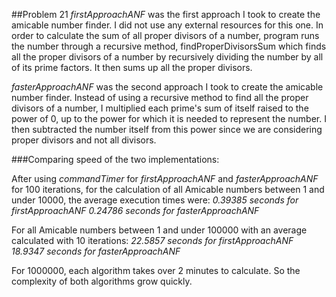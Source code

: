 ##Problem 21
*firstApproachANF* was the first approach I took to create the amicable number finder.
I did not use any external resources for this one.
In order to calculate the sum of all proper divisors of a number, program runs the number through a recursive method,
findProperDivisorsSum which finds all the proper divisors of a number by recursively dividing the number by all of its
prime factors. It then sums up all the proper divisors.

*fasterApproachANF* was the second approach I took to create the amicable number finder.
Instead of using a recursive method to find all the proper divisors of a number,
I multiplied each prime's sum of itself raised to the power of 0, up to
the power for which it is needed to represent the number. I then subtracted the number
itself from this power since we are considering proper divisors and not all divisors.

###Comparing speed of the two implementations:

After using *commandTimer* for *firstApproachANF* and *fasterApproachANF* for 100 iterations, for the calculation
of all Amicable numbers between 1 and under 10000, the average execution times were:
*0.39385 seconds for firstApproachANF*
*0.24786 seconds for fasterApproachANF*

For all Amicable numbers between 1 and under 100000 with an average calculated with 10 iterations:
*22.5857 seconds for firstApproachANF*
*18.9347 seconds for fasterApproachANF*

For 1000000, each algorithm takes over 2 minutes to calculate.
So the complexity of both algorithms grow quickly.
